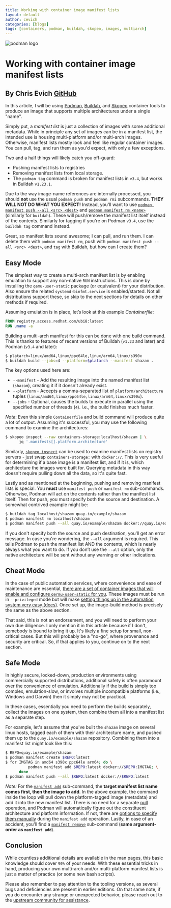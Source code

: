 ```yaml
---
title: Working with container image manifest lists
layout: default
author: cevich
categories: [blogs]
tags: [containers, podman, buildah, skopeo, images, multiarch]
---
```


![podman logo](../static/vectors/raw/podman.svg)

# Working with container image manifest lists

## By Chris Evich [GitHub](https://github.com/cevich)

In this article, I will be using
[Podman](https://github.com/containers/podman),
[Buildah](https://github.com/containers/buildah),
and
[Skopeo](https://github.com/containers/skopeo)
container tools to produce an image that supports multiple architectures
under a single "name".

<!--truncate-->

Simply put, a _manifest list_ is just a collection of images with some
additional metadata. While in principle any set of images can be in a
manifest list, the intended use is housing multi-platform and/or multi-arch
images. Otherwise, manifest lists mostly look and feel like regular container
images. You can pull, tag, and run them as you'd expect, with only a few
exceptions.

Two and a half things will likely catch you off-guard:

- Pushing manifest lists to registries
- Removing manifest lists from local storage.
- The `podman tag` command is broken for manifest lists in `v3.4`, but
  works in Buildah `v1.23.1`.

Due to the way image-name references are internally processed, you should
**not** use the usual `podman push` and `podman rmi` subcommands.
**THEY WILL NOT DO WHAT YOU EXPECT!** Instead, you'll want to use
[`podman manifest push --all <src> <dest>`](https://docs.podman.io/en/latest/markdown/podman-manifest-push.1.html) and
[`podman manifest rm <name>`](https://docs.podman.io/en/latest/markdown/podman-manifest-rm.1.html)
(similarly for `buildah`). These will push/remove the manifest list
itself instead of the contents. Similarly for tagging if you're on Podman `v3.4`,
use the `buildah tag` command instead.

Great, so manifest lists sound awesome; I can pull, and run them.
I can delete them with `podman manifest rm`, push with
`podman manifest push --all <src> <dest>`, and `tag` with Buildah,
but how can I create them?

## Easy Mode

The simplest way to create a multi-arch manifest list is by enabling
emulation to support any non-native `RUN` instructions. This is done
by installing the `qemu-user-static` package (or equivalent) for your
distribution. Also ensure the related `systemd-binfmt.service` is
enabled/started. Not all distributions support these, so skip to the
next sections for details on other methods if required.

Assuming emulation is in place, let’s look at this example _Containerfile_:

```Dockerfile
FROM registry.access.redhat.com/ubi8:latest
RUN uname -a
```

Building a multi-arch manifest for this can be done with one build command.
This is thanks to features of recent versions of Buildah (`v1.23` and later)
and Podman (`v3.4` and later):

```bash
$ platarch=linux/amd64,linux/ppc64le,linux/arm64,linux/s390x
$ buildah build --jobs=4 --platform=$platarch --manifest shazam .
```

The key options used here are:

- `--manifest` - Add the resulting image into the named manifest list (`shazam`),
  creating it if it doesn't already exist.
- `--platform` - Accepts a comma-separated list of `platform/architecture`
  tuples (`linux/amd64,linux/ppc64le,linux/arm64,linux/s390x`).
- `--jobs` - Optional, causes the builds to execute in parallel using
  the specified number of threads (`4`). i.e., the build finishes much
  faster.

_Note_: Even this simple `Containerfile` and build command will produce
quite a lot of output. Assuming it's successful, you may use the following
command to examine the architectures:

```bash
$ skopeo inspect --raw containers-storage:localhost/shazam | \
      jq '.manifests[].platform.architecture'
```

Similarly,
[`skopeo inspect`](https://github.com/containers/skopeo/blob/main/docs/skopeo-inspect.1.md)
can be used to examine manifest lists on registry servers - just swap
`containers-storage:` with `docker://`. This is very useful for
determining if a base image is a manifest list, and if it is, which
architecture the images were built for. Querying metadata in this
way doesn't require pulling down all the data, so it's quite fast.

Lastly and as mentioned at the beginning, pushing and removing manifest
lists is special. You **must** use `manifest push` or `manifest rm` sub-commands.
Otherwise, Podman will act on the contents rather than the manifest list
itself. Then for push, you must specify both the source and destination.
A somewhat contrived example might be:

```bash
$ buildah tag localhost/shazam quay.io/example/shazam
$ podman manifest rm localhost/shazam
$ podman manifest push --all quay.io/example/shazam docker://quay.io/example/shazam
```

If you don't specify both the source and push destination, you'll
get an error message. In case you're wondering, the `--all` argument is
required. This tells Podman to push the manifest list AND the contents,
which is nearly always what you want to do. If you don’t use the `--all`
option, only the native architecture will be sent without any warning or
other indications.

## Cheat Mode

In the case of public automation services, where convenience and ease of
maintenance are essential, [there are a set of container images that will
enable and configure `qermu-user-static` for
you](https://github.com/orgs/multiarch/repositories).
These images must be run in `--privileged` mode but will make
[setting things up in the automation system very easy (docs)](https://github.com/multiarch/qemu-user-static#getting-started).
Once set up, the image-build method is precisely the same as the above section.

That said, this is not an endorsement, and you will need to perform your own due
diligence. I only mention it in this article because if I don't, somebody is
bound to bring it up. It's likely a fine setup for small, non-critical cases.
But this will probably be a "no-go", where provenance and security are critical.
So, if that applies to you, continue on to the next section.

## Safe Mode

In highly secure, locked-down, production environments using commercially
supported distributions, additional safety is often paramount over the
convenience of emulation. Additionally if the build is simply too complex,
emulation-slow, or involves multiple incompatible platforms (i.e., Windows
and Darwin) then it simply may not be practical.

In these cases, essentially you need to perform the builds separately,
collect the images on one system, then combine them all into a manifest
list as a separate step.

For example, let's assume that you've built the `shazam` image on several
linux hosts, tagged each of them with their architecture name, and pushed them
up to the `quay.io/example/shazam` repository. Combining them into a
manifest list might look like this:

```bash
$ REPO=quay.io/example/shazam
$ podman manifest create $REPO:latest
$ for IMGTAG in amd64 s390x ppc64le arm64; do \
          podman manifest add $REPO:latest docker://$REPO:IMGTAG; \
      done
$ podman manifest push --all $REPO:latest docker://$REPO:latest
```

_Note:_ For the
[`manifest add`](https://docs.podman.io/en/latest/markdown/podman-manifest-add.1.html)
sub-command, the **target manifest list name comes first, then the image to add**.
In the above example, the command inside the loop will pull down the
platform-tagged image (metadata) and add it into the new manifest list. There
is no need for a separate
[pull](https://docs.podman.io/en/latest/markdown/podman-pull.1.html)
operation, and Podman will automatically figure out the constituent architecture
and platform information. If not, there are
[options to specify them manually](https://docs.podman.io/en/latest/markdown/podman-manifest-add.1.html#arch)
during the `manifest add` operation. Lastly, in case of an accident, you'll
find a
[`manifest remove`](https://docs.podman.io/en/latest/markdown/podman-manifest-remove.1.html)
sub-command (**same argument-order as `manifest add`**).

## Conclusion

While countless additional details are available in the man pages, this basic
knowledge should cover `90%` of your needs. With these essential tricks in
hand, producing your own multi-arch and/or multi-platform manifest lists
is just a matter of practice (or some new bash scripts).

Please also remember to pay attention to the tooling versions, as several
bugs and deficiencies are present in earlier editions. On that same note,
if you do encounter any strange or unexpected behavior, please reach out
to the [upstream community for assistance](https://podman.io/community/#slack-irc-matrix-and-discord).
